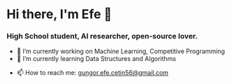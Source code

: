 # Hi there, I'm Efe 👋

<!--
**gungorefecetin/gungorefecetin** is a ✨ _special_ ✨ repository because its `README.md` (this file) appears on your GitHub profile. -->

### High School student, AI researcher, open-source lover.

- 🔭 I’m currently working on Machine Learning, Competitive Programming
- 🌱 I’m currently learning Data Structures and Algorithms
<!--- 👯 I’m looking to collaborate on ... 
- 🤔 I’m looking for help with ...
- 💬 Ask me about ...-->
- 📫 How to reach me: gungor.efe.cetin56@gmail.com
<!--- 😄 Pronouns: ...
- ⚡ Fun fact: ...
-->
